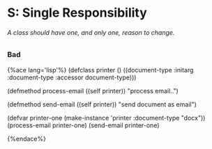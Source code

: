 # S: Single Responsibility

###### A class should have one, and  only one, reason to change.



### Bad

{%ace lang='lisp'%}
(defclass printer ()
  ((document-type
    :initarg :document-type
    :accessor document-type)))

(defmethod process-email ((self printer))
  "process email..")

(defmethod send-email ((self printer))
  "send document as email")

(defvar printer-one (make-instance 'printer :document-type "docx"))
(process-email printer-one)
(send-email printer-one)

{%endace%}







